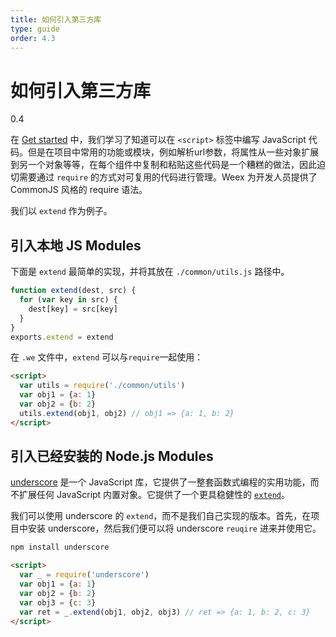 ```yaml
---
title: 如何引入第三方库 
type: guide
order: 4.3
---
```


# 如何引入第三方库 
<span class="weex-version">0.4</span>

在 [Get started](../get-started.html) 中，我们学习了知道可以在 `<script>` 标签中编写 JavaScript 代码。但是在项目中常用的功能或模块，例如解析url参数，将属性从一些对象扩展到另一个对象等等，在每个组件中复制和粘贴这些代码是一个糟糕的做法，因此迫切需要通过 `require` 的方式对可复用的代码进行管理。Weex 为开发人员提供了 CommonJS 风格的 require 语法。

我们以 `extend` 作为例子。

## 引入本地 JS Modules

下面是 `extend` 最简单的实现，并将其放在 `./common/utils.js` 路径中。

```JavaScript
function extend(dest, src) {
  for (var key in src) {
    dest[key] = src[key]
  }
}
exports.extend = extend
```

在 `.we` 文件中，`extend` 可以与`require`一起使用：

```html
<script>
  var utils = require('./common/utils')
  var obj1 = {a: 1}
  var obj2 = {b: 2}
  utils.extend(obj1, obj2) // obj1 => {a: 1, b: 2}
</script>
```

## 引入已经安装的 Node.js Modules

[underscore](http://underscorejs.org) 是一个 JavaScript 库，它提供了一整套函数式编程的实用功能，而不扩展任何 JavaScript 内置对象。它提供了一个更具稳健性的 [`extend`](http://underscorejs.org/#extend)。

我们可以使用 underscore 的 `extend`，而不是我们自己实现的版本。首先，在项目中安装 underscore，然后我们便可以将 underscore  `reuqire` 进来并使用它。

``` bash
npm install underscore
```

```html
<script>
  var _ = require('underscore')
  var obj1 = {a: 1}
  var obj2 = {b: 2}
  var obj3 = {c: 3}
  var ret = _.extend(obj1, obj2, obj3) // ret => {a: 1, b: 2, c: 3}
</script>
```
